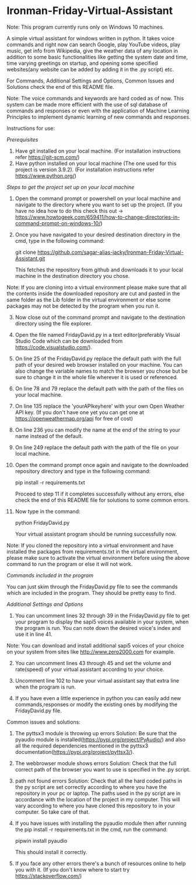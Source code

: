 # Ironman-Friday-Virtual-Assistant

Note: This program currently runs only on Windows 10 machines.

A simple virtual assistant for windows written in python. It takes voice commands and right now can search Google, play YouTube videos, play music, get info from Wikipedia, give the weather data of any location in addition to some basic functionalities like getting the system date and time, time varying greetings on startup, and opening some specified websites(any website can be added by adding it in the .py script) etc.

For Commands, Additional Settings and Options, Common Issues and Solutions check the end of this README file.

Note: The voice commands and keywords are hard coded as of now. This system can be made more efficient with the use of sql database of commands and responses or even with the application of Machine Learning Principles to implement dynamic learning of new commands and responses.

Instructions for use:

*Prerequisites*

1. Have git installed on your local machine. (For installation instructions refer https://git-scm.com/)
2. Have python installed on your local machine (The one used for this project is version 3.9.2). (For installation instructions refer https://www.python.org/)

*Steps to get the project set up on your local machine*

1. Open the command prompt or powershell on your local machine and navigate to the directory where you want to set up the project. (If you have no idea how to do this check this out -> https://www.howtogeek.com/659411/how-to-change-directories-in-command-prompt-on-windows-10/)

2. Once you have navigated to your desired destination directory in the cmd, type in the following command:

   git clone https://github.com/sagar-alias-jacky/Ironman-Friday-Virtual-Assistant.git

   This fetches the repository from github and downloads it to your local machine in the destination directory you chose.

Note: If you are cloning into a virtual environment please make sure that all the contents inside the downloaded repository are cut and pasted in the same folder as the Lib folder in the virtual environment or else some packages may not be detected by the program when you run it.  

3. Now close out of the command prompt and navigate to the destination directory using the file explorer.

4. Open the file named FridayDavid.py in a text editor(preferably Visual Studio Code which can be downloaded from https://code.visualstudio.com/).

5. On line 25 of the FridayDavid.py replace the default path with the full path of your desired web browser installed on your machine. You can also change the variable names to match the browser you chose but be sure to change it in the whole file wherever it is used or referenced.

6. On line 78 and 79 replace the default path with the path of the files on your local machine. 

7. On line 135 replace the 'yourAPIkeyhere' with your own Open Weather API key. (If you don't have one yet you can get one at https://openweathermap.org/api for free of cost)

8. On line 236 you can modify the name at the end of the string to your name instead of the default.

9. On line 249 replace the default path with the path of the file on your local machine.

10. Open the command prompt once again and navigate to the downloaded repository directory and type in the following command:

    pip install -r requirements.txt

    Proceed to step 11 if it completes successfully without any errors, else check the end of this README file for solutions to some common errors.

11. Now type in the command:

    python FridayDavid.py 

    Your virtual assistant program should be running successfully now.

Note: If you cloned the repository into a virtual environment and have installed the packages from requirements.txt in the virtual environment, please make sure to activate the virtual environment before using the above command to run the program or else it will not work.

*Commands included in the program*

You can just skim through the FridayDavid.py file to see the commands which are included in the program. They should be pretty easy to find.

*Additional Settings and Options*

1. You can uncomment lines 32 through 39 in the FridayDavid.py file to get your program to display the sapi5 voices available in your system, when the program is run. You can note down the desired voice's index and use it in line 41.

Note: You can download and install additional sapi5 voices of your choice on your system from sites like http://www.zero2000.com for example. 

2. You can uncomment lines 43 through 45 and set the volume and rate(speed) of your virtual assistant according to your choice.

3. Uncomment line 102 to have your virtual assistant say that extra line when the program is run.
 
4. If you have even a little experience in python you can easily add new commands,responses or modify the existing ones by modifying the FridayDavid.py file.

Common issues and solutions:

1. The pyttsx3 module is throwing up errors
   Solution: Be sure that the pyaudio module is installed(https://pypi.org/project/PyAudio/) and also all the required dependencies mentioned in the pyttsx3 documentation(https://pypi.org/project/pyttsx3/).

2. The webbrowser module shows errors
   Solution: Check that the full correct path of the browser you want to use is specified in the .py script.

3. path not found errors
Solution: Check that all the hard coded paths in the py script are set correctly according to where you have the repository in your pc or laptop. The paths used in the py script are in accordance with the location of the project in my computer. This will vary according to where you have cloned this repository to in your computer. So take care of that.

4. If you have issues with installing the pyaudio module then after running the pip install -r requirements.txt in the cmd, run the command:

   pipwin install pyaudio

   This should install it correctly.

5. If you face any other errors there's a bunch of resources online to help you with it. (If you don't know where to start try https://stackoverflow.com/)
